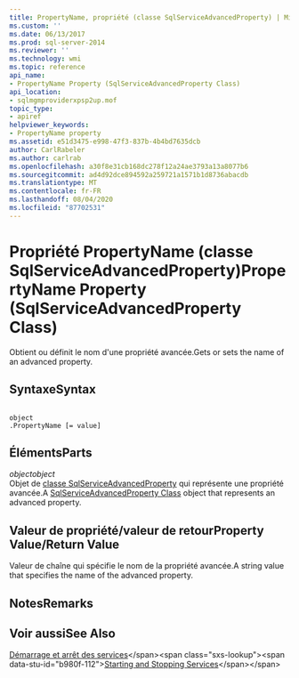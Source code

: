 ```yaml
---
title: PropertyName, propriété (classe SqlServiceAdvancedProperty) | Microsoft Docs
ms.custom: ''
ms.date: 06/13/2017
ms.prod: sql-server-2014
ms.reviewer: ''
ms.technology: wmi
ms.topic: reference
api_name:
- PropertyName Property (SqlServiceAdvancedProperty Class)
api_location:
- sqlmgmproviderxpsp2up.mof
topic_type:
- apiref
helpviewer_keywords:
- PropertyName property
ms.assetid: e51d3475-e998-47f3-837b-4b4bd7635dcb
author: CarlRabeler
ms.author: carlrab
ms.openlocfilehash: a30f8e31cb168dc278f12a24ae3793a13a8077b6
ms.sourcegitcommit: ad4d92dce894592a259721a1571b1d8736abacdb
ms.translationtype: MT
ms.contentlocale: fr-FR
ms.lasthandoff: 08/04/2020
ms.locfileid: "87702531"
---
```

# <a name="propertyname-property-sqlserviceadvancedproperty-class"></a><span data-ttu-id="b980f-102">Propriété PropertyName (classe SqlServiceAdvancedProperty)</span><span class="sxs-lookup"><span data-stu-id="b980f-102">PropertyName Property (SqlServiceAdvancedProperty Class)</span></span>
  <span data-ttu-id="b980f-103">Obtient ou définit le nom d'une propriété avancée.</span><span class="sxs-lookup"><span data-stu-id="b980f-103">Gets or sets the name of an advanced property.</span></span>  
  
## <a name="syntax"></a><span data-ttu-id="b980f-104">Syntaxe</span><span class="sxs-lookup"><span data-stu-id="b980f-104">Syntax</span></span>  
  
```  
  
object  
.PropertyName [= value]  
```  
  
## <a name="parts"></a><span data-ttu-id="b980f-105">Éléments</span><span class="sxs-lookup"><span data-stu-id="b980f-105">Parts</span></span>  
 <span data-ttu-id="b980f-106">*object*</span><span class="sxs-lookup"><span data-stu-id="b980f-106">*object*</span></span>  
 <span data-ttu-id="b980f-107">Objet de [classe SqlServiceAdvancedProperty](sqlserviceadvancedproperty-class.md) qui représente une propriété avancée.</span><span class="sxs-lookup"><span data-stu-id="b980f-107">A [SqlServiceAdvancedProperty Class](sqlserviceadvancedproperty-class.md) object that represents an advanced property.</span></span>  
  
## <a name="property-valuereturn-value"></a><span data-ttu-id="b980f-108">Valeur de propriété/valeur de retour</span><span class="sxs-lookup"><span data-stu-id="b980f-108">Property Value/Return Value</span></span>  
 <span data-ttu-id="b980f-109">Valeur de chaîne qui spécifie le nom de la propriété avancée.</span><span class="sxs-lookup"><span data-stu-id="b980f-109">A string value that specifies the name of the advanced property.</span></span>  
  
## <a name="remarks"></a><span data-ttu-id="b980f-110">Notes</span><span class="sxs-lookup"><span data-stu-id="b980f-110">Remarks</span></span>  
  
## <a name="see-also"></a><span data-ttu-id="b980f-111">Voir aussi</span><span class="sxs-lookup"><span data-stu-id="b980f-111">See Also</span></span>  
 <span data-ttu-id="b980f-112">[Démarrage et arrêt des services](https://technet.microsoft.com/library/ms174886\(v=sql.105\).aspx)</span><span class="sxs-lookup"><span data-stu-id="b980f-112">[Starting and Stopping Services](https://technet.microsoft.com/library/ms174886\(v=sql.105\).aspx)</span></span>  
  
  
